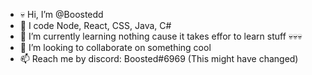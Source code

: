 - 💀 Hi, I’m @Boostedd
- 👀 I code Node, React, CSS, Java, C#
- 🌱 I’m currently learning nothing cause it takes effor to learn stuff 💀💀💀
- 💞️ I’m looking to collaborate on something cool
- 📫 Reach me by discord: Boosted#6969 (This might have changed)

<!---
Boostedd/Boostedd is a ✨ special ✨ repository because its `README.md` (this file) appears on your GitHub profile.
You can click the Preview link to take a look at your changes.
--->
